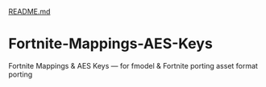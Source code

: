 [README.md](https://github.com/user-attachments/files/22710805/README.md)
# Fortnite-Mappings-AES-Keys
Fortnite Mappings &amp; AES Keys — for fmodel &amp; Fortnite porting asset format porting
